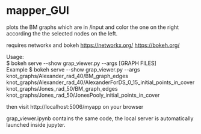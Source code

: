 # mapper_GUI

plots the BM graphs which are in /input and color the one on the right according the the selected nodes on the left.  

requires networkx and bokeh
https://networkx.org/
https://bokeh.org/

Usage:  
$ bokeh serve --show grap_viewer.py --args [GRAPH FILES]  
Example
$ bokeh serve --show grap_viewer.py --args knot_graphs/Alexander_rad_40/BM_graph_edges knot_graphs/Alexander_rad_40/AlexanderForDS_0_15_initial_points_in_cover knot_graphs/Jones_rad_50/BM_graph_edges knot_graphs/Jones_rad_50/JonesPooly_initial_points_in_cover   

then visit http://localhost:5006/myapp on your browser  


grap_viewer.ipynb contains the same code, the local server is automatically launched inside jupyter.

